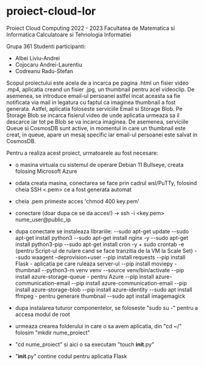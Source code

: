 # proiect-cloud-lor
Proiect Cloud Computing 2022 - 2023
Facultatea de Matematica si Informatica
Calculatoare si Tehnologia Informatiei

Grupa 361
Studenti participanti:
- Albei Liviu-Andrei
- Cojocaru Andrei-Laurentiu
- Codreanu Radu-Stefan

Scopul proiectului este acela de a incarca pe pagina .html un fisier video .mp4, aplicatia creand un fisier .jpg, un thumbnail pentru acel videoclip.
De asemenea, se introduce email-ul persoanei astfel incat aceasta sa fie notificata via mail in legatura cu faptul ca imaginea thumbnail a fost generata.
Astfel, aplicatia foloseste serviciile Email si Storage Blob. Pe Storage Blob se incarca fisierul video de unde aplicatia urmeaza sa il descarce iar tot pe Blob se va incarca imaginea.
De asemenea, serviciile Queue si CosmosDB sunt active, in momentul in care un thumbnail este creat, in queue, apare un mesaj specific iar email-ul persoanei este salvat in CosmosDB.


Pentru a realiza acest proiect, urmatoarele au fost necesare:
- o masina virtuala cu sistemul de operare Debian 11 Bullseye, creata folosing Microsoft Azure
- odata creata masina, conectarea se face prin cadrul wsl/PuTTy, folosind cheia SSH <.pem> ce a fost generata automat
- cheia .pem primeste acces 'chmod 400 key.pem'
- conectare (doar dupa ce se da acces!) -> ssh -i <key.pem> nume_user@public_ip
- dupa conectare se instaleaza librariile:
--sudo apt-get update
--sudo apt-get install python3
--sudo apt-get install nginx -y
--sudo apt-get install python3-pip
--sudo apt-get install cron -y  + sudo crontab -e (pentru Script-ul de rulare cand se face tranzitia de la VM la Scale Set)
--sudo waagent -deprovision+user
--pip install requests
--pip install Flask - aplicatia pe care ruleaza server-ul
--pip install moviepy - thumbnail
--python3-m venv venv
--source venv/bin/activate
--pip install azure-storage-queue - pentru Azure
--pip install  azure-communication-email
--pip install  azure-communication-email
--pip install azure-storage-blob 
--pip install azure-identity
--sudo apt install ffmpeg - pentru generare thumbnail
--sudo apt install imagemagick

- dupa instalarea tuturor componentelor, se foloseste "sudo su -" pentru a accesa modul de root
- urmeaza crearea folderului in care o sa avem aplicatia, din "cd ~/" folosim "mkdir nume_proiect"
- "cd nume_proiect" si aici o sa executam "touch __init__.py"
- "__init__.py" contine codul pentru aplicatia Flask
